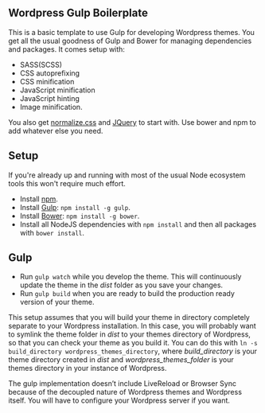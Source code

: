 ## Wordpress Gulp Boilerplate

This is a basic template to use Gulp for developing Wordpress themes. You get all the usual goodness of Gulp and Bower for managing dependencies and  packages. It comes setup with:

- SASS(SCSS)
- CSS autoprefixing
- CSS minification
- JavaScript minification
- JavaScript hinting
- Image minification.

You also get [normalize.css](https://necolas.github.io/normalize.css/) and [JQuery](https://jquery.com) to start with. Use bower and npm to add whatever else you need.

## Setup

If you're already up and running with most of the usual Node ecosystem tools this won't require much effort.

* Install [npm](http://blog.npmjs.org/post/85484771375/how-to-install-npm).
* Install [Gulp](http://gulpjs.com/): `npm install -g gulp`.
* Install [Bower](http://bower.io/#install-bower): `npm install -g bower`.
* Install all NodeJS dependencies with `npm install` and then all packages with `bower install`.

## Gulp

* Run `gulp watch` while you develop the theme. This will continuously update the theme in the _dist_ folder as you save your changes.
* Run `gulp build` when you are ready to build the production ready version of your theme.

This setup assumes that you will build your theme in directory completely separate to your Wordpress installation. In this case, you will probably want to symlink the theme folder in _dist_ to your themes directory of Wordpress, so that you can check your theme as you build it. You can do this with `ln -s build_directory wordpress_themes_directory`, where _build_directory_ is your theme directory created in _dist_ and _wordpress_themes_folder_ is your themes directory in your instance of Wordpress.

The gulp implementation doesn’t include LiveReload or Browser Sync because of the decoupled nature of Wordpress themes and Wordpress itself. You will have to configure your Wordpress server if you want.
